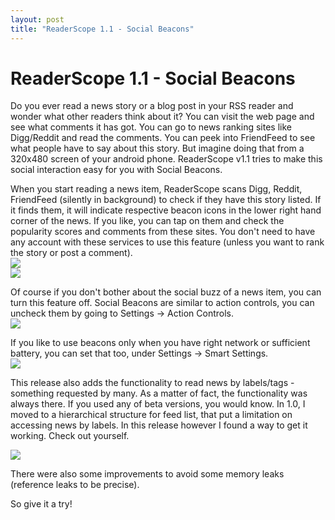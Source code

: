 ```yaml
---
layout: post
title: "ReaderScope 1.1 - Social Beacons"
---
```

ReaderScope 1.1 - Social Beacons
===
Do you ever read a news story or a blog post in your RSS reader and wonder what other readers think about it? You can visit the web page and see what comments it has got. You can go to news ranking sites like Digg/Reddit and read the comments. You can peek into FriendFeed to see what people have to say about this story. But imagine doing that from a 320x480 screen of your android phone. ReaderScope v1.1 tries to make this social interaction easy for you with Social Beacons.

  
When you start reading a news item, ReaderScope scans Digg, Reddit, FriendFeed (silently in background) to check if they have this story listed. If it finds them, it will indicate respective beacon icons in the lower right hand corner of the news. If you like, you can tap on them and check the popularity scores and comments from these sites. You don't need to have any account with these services to use this feature (unless you want to rank the story or post a comment).  
[![](http://1.bp.blogspot.com/_W6UcJjyXr24/SqtPTzNE4xI/AAAAAAAADYM/vMgqcrQu3R8/s400/screenshot1.png)][0]  
[![](http://2.bp.blogspot.com/_W6UcJjyXr24/SqtREdiHE2I/AAAAAAAADYU/tUGuHYwgyEg/s400/screenshot2.png)][1]  

Of course if you don't bother about the social buzz of a news item, you can turn this feature off. Social Beacons are similar to action controls, you can uncheck them by going to Settings -\> Action Controls.   
[![](http://2.bp.blogspot.com/_W6UcJjyXr24/SqtRE7aF9QI/AAAAAAAADYc/Yriix2_Xaho/s400/screenshot3.png)][2]  

  
If you like to use beacons only when you have right network or sufficient battery, you can set that too, under Settings -\> Smart Settings.  
[![](http://3.bp.blogspot.com/_W6UcJjyXr24/SqtRFYp4ajI/AAAAAAAADYk/Z4i3PJw0M18/s400/screenshot5.png)][3]  

This release also adds the functionality to read news by labels/tags - something requested by many. As a matter of fact, the functionality was always there. If you used any of beta versions, you would know. In 1.0, I moved to a hierarchical structure for feed list, that put a limitation on accessing news by labels. In this release however I found a way to get it working. Check out yourself. 

  
![](http://3.bp.blogspot.com/_W6UcJjyXr24/SqtStPPlRoI/AAAAAAAADYs/WD6081ozaK0/s400/screenshot6.png)

  
There were also some improvements to avoid some memory leaks (reference leaks to be precise).  

So give it a try!

[0]: http://1.bp.blogspot.com/_W6UcJjyXr24/SqtPTzNE4xI/AAAAAAAADYM/vMgqcrQu3R8/s1600-h/screenshot1.png
[1]: http://2.bp.blogspot.com/_W6UcJjyXr24/SqtREdiHE2I/AAAAAAAADYU/tUGuHYwgyEg/s1600-h/screenshot2.png
[2]: http://2.bp.blogspot.com/_W6UcJjyXr24/SqtRE7aF9QI/AAAAAAAADYc/Yriix2_Xaho/s1600-h/screenshot3.png
[3]: http://3.bp.blogspot.com/_W6UcJjyXr24/SqtRFYp4ajI/AAAAAAAADYk/Z4i3PJw0M18/s1600-h/screenshot5.png
